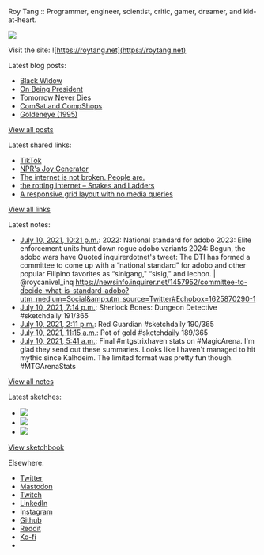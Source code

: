 Roy Tang :: Programmer, engineer, scientist, critic, gamer, dreamer, and kid-at-heart.

![](https://roytang.net/static/img/profile.jpg)

Visit the site: ![https://roytang.net](https://roytang.net)

Latest blog posts:

- [Black Widow](https://roytang.net/2021/07/black-widow/)
- [On Being President](https://roytang.net/2021/07/on-being-president/)
- [Tomorrow Never Dies](https://roytang.net/2021/07/tomorrow-never-dies/)
- [ComSat and CompShops](https://roytang.net/2021/07/comsat-and-compshops/)
- [Goldeneye (1995)](https://roytang.net/2021/07/goldeneye/)

[View all posts](https://roytang.net/blog)

Latest shared links:

- [TikTok](https://roytang.net/2021/07/tiktok/)
- [NPR&#x27;s Joy Generator](https://roytang.net/2021/07/nprs-joy-generator/)
- [The internet is not broken. People are.](https://roytang.net/2021/07/the-internet-is-not-broken-people-are/)
- [the rotting internet – Snakes and Ladders](https://roytang.net/2021/07/the-rotting-internet-snakes-and-ladders/)
- [A responsive grid layout with no media queries](https://roytang.net/2021/06/a-responsive-grid-layout-with-no-media-queries/)

[View all links](https://roytang.net/links)

Latest notes:

- [July 10, 2021, 10:21 p.m.](https://roytang.net/2021/07/1413866038387564546/): 2022: National standard for adobo 2023: Elite enforcement units hunt down rogue adobo variants 2024: Begun, the adobo wars have Quoted inquirerdotnet&#x27;s tweet: The DTI has formed a committee to come up with a “national standard” for adobo and other popular Filipino favorites as “sinigang,&quot; “sisig,&quot; and lechon. | @roycanivel_inq https://newsinfo.inquirer.net/1457952/committee-to-decide-what-is-standard-adobo?utm_medium=Social&amp;utm_source=Twitter#Echobox=1625870290-1
- [July 10, 2021, 7:14 p.m.](https://roytang.net/2021/07/1413818822562258951/): Sherlock Bones: Dungeon Detective #sketchdaily 191/365
- [July 10, 2021, 2:11 p.m.](https://roytang.net/2021/07/1413742580622266372/): Red Guardian #sketchdaily 190/365
- [July 10, 2021, 11:15 a.m.](https://roytang.net/2021/07/1413698404052393986/): Pot of gold #sketchdaily 189/365
- [July 10, 2021, 5:41 a.m.](https://roytang.net/2021/07/1413614211595337734/): Final #mtgstrixhaven stats on #MagicArena. I&#x27;m glad they send out these summaries. Looks like I haven&#x27;t managed to hit mythic since Kalhdeim. The limited format was pretty fun though. #MTGArenaStats

[View all notes](https://roytang.net/notes)

Latest sketches:


- ![](https://roytang.net/media/cache/b6/9f/b69fdc00fed883f72c0bd5d80d685aa5.jpg)
- ![](https://roytang.net/media/cache/ba/85/ba85fa57901c582c2d6f9003e9808650.jpg)
- ![](https://roytang.net/media/cache/a5/5b/a55ba697a33b54025eedadd2607332e6.jpg)

[View sketchbook](https://roytang.net/albums/sketchbook)


Elsewhere:

- [Twitter](https://twitter.com/roytang)
- [Mastodon](https://mastodon.technology/@roytang)
- [Twitch](https://twitch.tv/twitchyroy)
- [LinkedIn](https://www.linkedin.com/in/roytang)
- [Instagram](https://instagram.com/roytang0400)
- [Github](https://github.com/roytang)
- [Reddit](https://reddit.com/u/hungryroy)
- [Ko-fi](https://ko-fi.com/roytang)
- [](mailto:hello@roytang.net)